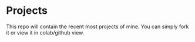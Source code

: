 # Projects
This repo will contain the recent most projects of mine. You can simply fork it or view it in colab/github view.
